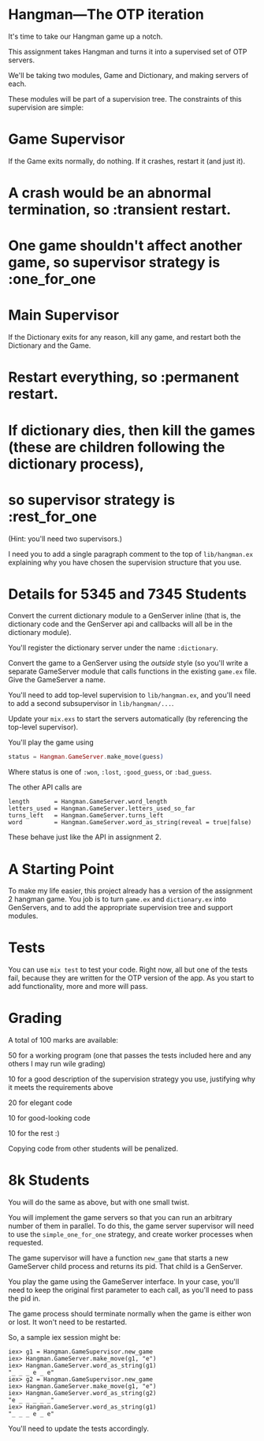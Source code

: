 # Hangman—The OTP iteration

It's time to take our Hangman game up a notch.

This assignment takes Hangman and turns it into a supervised set of OTP servers.

We'll be taking two modules, Game and Dictionary, and making servers of each.

These modules will be part of a supervision tree. The constraints of
this supervision are simple:

# Game Supervisor
If the Game exits normally, do nothing. If it crashes, restart it (and just it).

# A crash would be an abnormal termination, so :transient restart.
# One game shouldn't affect another game, so supervisor strategy is :one_for_one

# Main Supervisor
If the Dictionary exits for any reason, kill any game, and restart both the
Dictionary and the Game.

# Restart everything, so :permanent restart.
# If dictionary dies, then kill the games (these are children following the dictionary process),
# so supervisor strategy is :rest_for_one

(Hint: you'll need two supervisors.)

I need you to add a single paragraph comment to the top of
`lib/hangman.ex` explaining why you have chosen the supervision
structure that you use.


# Details for 5345 and 7345 Students

Convert the current dictionary module to a GenServer inline (that is, the
dictionary code and the GenServer api and callbacks will all be in the
dictionary module).

You'll register the dictionary server under the name `:dictionary`.

Convert the game to a GenServer using the *outside* style (so you'll
write a separate GameServer module that calls functions in the
existing `game.ex` file. Give the GameServer a name.

You'll need to add top-level supervision to `lib/hangman.ex`, and
you'll need to add a second subsupervisor in `lib/hangman/...`.

Update your `mix.exs` to start the servers automatically (by
referencing the top-level supervisor).


You'll play the game using

~~~ elixir
status = Hangman.GameServer.make_move(guess)
~~~

Where status is one of `:won`, `:lost`, `:good_guess`, or `:bad_guess`.

The other API calls are

~~~
length       = Hangman.GameServer.word_length
letters_used = Hangman.GameServer.letters_used_so_far
turns_left   = Hangman.GameServer.turns_left
word         = Hangman.GameServer.word_as_string(reveal = true|false)
~~~

These behave just like the API in assignment 2.

# A Starting Point

To make my life easier, this project already has a version of the
assignment 2 hangman game. You job is to turn `game.ex` and
`dictionary.ex` into GenServers, and to add the appropriate supervision
tree and support modules.

# Tests

You can use `mix test` to test your code. Right now, all but one of the
tests fail, because they are written for the OTP version of the app.
As you start to add functionality, more and more will pass.

# Grading

A total of 100 marks are available:

50 for a working program (one that passes the tests included here and any
   others I may run wile grading)

10 for a good description of the supervision strategy you use, justifying
   why it meets the requirements above

20 for elegant code

10 for good-looking code

10 for the rest :)

Copying code from other students will be penalized.


# 8k Students

You will do the same as above, but with one small twist.

You will implement the game servers so that you can run an arbitrary
number of them in parallel. To do this, the game server supervisor
will need to use the `simple_one_for_one` strategy, and create worker
processes when requested.

The game supervisor will have a function `new_game` that starts a new
GameServer child process and returns its pid. That child is a GenServer.

You play the game using the GameServer interface. In your case, you'll
need to keep the original first parameter to each call, as you'll need
to pass the pid in.

The game process should terminate normally when the game is either won
or lost. It won't need to be restarted.

So, a sample iex session might be:

~~~
iex> g1 = Hangman.GameSupervisor.new_game
iex> Hangman.GameServer.make_move(g1, "e")
iex> Hangman.GameServer.word_as_string(g1)
"_ _ _ e _ e"
iex> g2 = Hangman.GameSupervisor.new_game
iex> Hangman.GameServer.make_move(g1, "e")
iex> Hangman.GameServer.word_as_string(g2)
"e _ _ _ _ _"
iex> Hangman.GameServer.word_as_string(g1)
"_ _ _ e _ e"
~~~

You'll need to update the tests accordingly.
